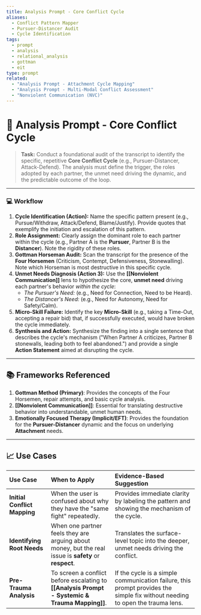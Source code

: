 ```yaml
---
title: Analysis Prompt - Core Conflict Cycle
aliases:
  - Conflict Pattern Mapper
  - Pursuer-Distancer Audit
  - Cycle Identification
tags:
  - prompt
  - analysis
  - relational_analysis
  - gottman
  - eit
type: prompt
related:
  - "Analysis Prompt - Attachment Cycle Mapping"
  - "Analysis Prompt - Multi-Modal Conflict Assessment"
  - "Nonviolent Communication (NVC)"
---
```


<!-- @format -->

# 🔄 Analysis Prompt - Core Conflict Cycle

> **Task:** Conduct a foundational audit of the transcript to identify the specific,
> repetitive **Core Conflict Cycle** (e.g., Pursuer-Distancer, Attack-Defend). The
> analysis must define the trigger, the roles adopted by each partner, the unmet need
> driving the dynamic, and the predictable outcome of the loop.

---

### 💻 Workflow

1.  **Cycle Identification (Action):** Name the specific pattern present (e.g.,
    Pursue/Withdraw, Attack/Defend, Blame/Justify). Provide quotes that exemplify the
    initiation and escalation of this pattern.
2.  **Role Assignment:** Clearly assign the dominant role to each partner within the
    cycle (e.g., Partner A is the **Pursuer**, Partner B is the **Distancer**). Note the
    rigidity of these roles.
3.  **Gottman Horseman Audit:** Scan the transcript for the presence of the **Four
    Horsemen** (Criticism, Contempt, Defensiveness, Stonewalling). Note which Horseman
    is most destructive in this specific cycle.
4.  **Unmet Needs Diagnosis (Action 3):** Use the **[[Nonviolent Communication]]** lens
    to hypothesize the core, **unmet need** driving each partner's behavior _within the
    cycle_:
    - _The Pursuer's Need:_ (e.g., Need for Connection, Need to be Heard).
    - _The Distancer's Need:_ (e.g., Need for Autonomy, Need for Safety/Calm).
5.  **Micro-Skill Failure:** Identify the key **Micro-Skill** (e.g., taking a Time-Out,
    accepting a repair bid) that, if successfully executed, would have broken the cycle
    immediately.
6.  **Synthesis and Action:** Synthesize the finding into a single sentence that
    describes the cycle's mechanism ("When Partner A criticizes, Partner B stonewalls,
    leading both to feel abandoned.") and provide a single **Action Statement** aimed at
    disrupting the cycle.

---

## 📚 Frameworks Referenced

1.  **Gottman Method (Primary)**: Provides the concepts of the Four Horsemen, repair
    attempts, and basic cycle analysis.
2.  **[[Nonviolent Communication]]**: Essential for translating destructive behavior
    into understandable, unmet human needs.
3.  **Emotionally Focused Therapy (Implicit/EFT)**: Provides the foundation for the
    **Pursuer-Distancer** dynamic and the focus on underlying **Attachment** needs.

---

## 📈 Use Cases

| Use Case                     | When to Apply                                                                                         | Evidence-Based Suggestion                                                                                                    |
| :--------------------------- | :---------------------------------------------------------------------------------------------------- | :--------------------------------------------------------------------------------------------------------------------------- |
| **Initial Conflict Mapping** | When the user is confused about why they have the "same fight" repeatedly.                            | Provides immediate clarity by labeling the pattern and showing the mechanism of the cycle.                                   |
| **Identifying Root Needs**   | When one partner feels they are arguing about money, but the real issue is **safety** or **respect**. | Translates the surface-level topic into the deeper, unmet needs driving the conflict.                                        |
| **Pre-Trauma Analysis**      | To screen a conflict before escalating to **[[Analysis Prompt - Systemic & Trauma Mapping]]**.        | If the cycle is a simple communication failure, this prompt provides the simple fix without needing to open the trauma lens. |
